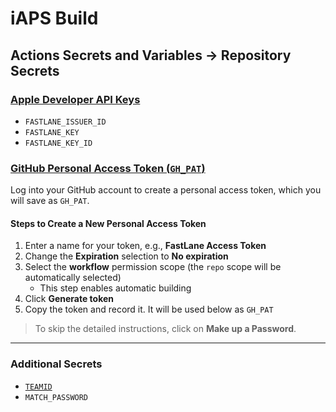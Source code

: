 # iAPS Build

## Actions Secrets and Variables → Repository Secrets

### [Apple Developer API Keys](https://appstoreconnect.apple.com/access/integrations/api)

- `FASTLANE_ISSUER_ID`
- `FASTLANE_KEY`
- `FASTLANE_KEY_ID`

### [GitHub Personal Access Token (`GH_PAT`)](https://github.com/settings/tokens/new)

Log into your GitHub account to create a personal access token, which you will save as `GH_PAT`.

#### Steps to Create a New Personal Access Token
1. Enter a name for your token, e.g., **FastLane Access Token**  
2. Change the **Expiration** selection to **No expiration**  
3. Select the **workflow** permission scope (the `repo` scope will be automatically selected)  
   - This step enables automatic building  
4. Click **Generate token**  
5. Copy the token and record it. It will be used below as `GH_PAT`

> To skip the detailed instructions, click on **Make up a Password**.

---

### Additional Secrets
- [`TEAMID`](https://developer.apple.com/account#MembershipDetailsCard) 
- `MATCH_PASSWORD`  
